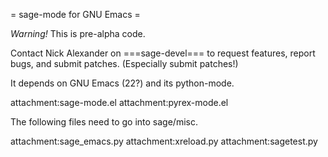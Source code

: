 = sage-mode for GNU Emacs =

 *Warning!*  This is pre-alpha code.

Contact Nick Alexander on ===sage-devel=== to request features, report bugs, and submit patches.  (Especially submit patches!)

It depends on GNU Emacs (22?) and its python-mode.

attachment:sage-mode.el
attachment:pyrex-mode.el

The following files need to go into sage/misc.

attachment:sage_emacs.py
attachment:xreload.py
attachment:sagetest.py
